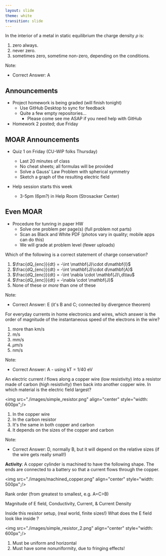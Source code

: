 ```yaml
---
layout: slide
theme: white
transition: slide
---
```



<section data-markdown>

In the interior of a metal in static equilibrium the charge density $\rho$ is:

1. zero always.
2. never zero.
3. sometimes zero, sometime non-zero, depending on the conditions.


Note:
* Correct Answer: A
</section>

<section data-markdown>

## Announcements

* Project homework is being graded (will finish tonight)
  * Use GitHub Desktop to sync for feedback
  * Quite a few empty repositories...
    * Please come see me ASAP if you need help with GitHub
* Homework 2 posted; due Friday

</section>

<section data-markdown>

## MOAR Announcements

* Quiz 1 on Friday (CU-WIP folks Thursday)
  * Last 20 minutes of class
  * No cheat sheets; all formulas will be provided
  * Solve a Gauss' Law Problem with spherical symmetry
  * Sketch a graph of the resulting electric field

* Help session starts this week
  * 3-5pm (6pm?) in Help Room (Strosacker Center)

</section>

<section data-markdown>

## Even MOAR

* Procedure for tunring in paper HW
  * Solve one problem per page(s) (full problem not parts)
  * Scan as Black and White PDF (photos vary in quality; mobile apps can do this)
  * We will grade at problem level (fewer uploads)

</section>

<section data-markdown>

Which of the following is a correct statement of charge conservation?

1. $\frac{dQ_{enc}}{dt} = -\int \mathbf{J}\cdot d\mathbf{l}$
2. $\frac{dQ_{enc}}{dt} = -\int \mathbf{J}\cdot d\mathbf{A}$
3. $\frac{dQ_{enc}}{dt} = -\int \nabla \cdot \mathbf{J}\,d\tau$
4. $\frac{dQ_{enc}}{dt} = -\nabla \cdot \mathbf{J}$
5. None of these or *more* than one of these

Note:
* Correct Answer: E (it's B and C; connected by divergence theorem)
</section>

<section data-markdown>

For everyday currents in home electronics and wires, which answer is the order of magnitude of the instantaneous speed of the electrons in the wire?

1. more than km/s
2. m/s
3. mm/s
4. $\mu$m/s
5. nm/s


Note:
* Correct Answer: A - using kT = 1/40 eV
</section>

<section data-markdown>

An electric current $I$ flows along a copper wire (low resistivity) into a resistor made of carbon (high resistivity) then back into another copper wire. In which material is the electric field largest?


<img src="./images/simple_resistor.png" align="center" style="width: 600px";/>

1. In the copper wire
2. In the carbon resistor
3. It's the same in both copper and carbon
4. It depends on the sizes of the copper and carbon

Note:
* Correct Answer: D, normally B, but it will depend on the relative sizes (if the wire gets really small!)

</section>

<section data-markdown>

**Activity**: A copper cylinder is machined to have the following shape.  The ends are connected to a battery so that a current flows through the copper.

<img src="./images/machined_copper.png" align="center" style="width: 500px";/>

Rank order (from greatest to smallest, e.g. A=C>B)

Magnitude of E field, Conductivity, Current, & Current Density


</section>

<section data-markdown>

Inside this resistor setup, (real world, finite sizes!) What does the E field look like inside ?

<img src="./images/simple_resistor_2.png" align="center" style="width: 600px";/>


1. Must be uniform and horizontal
2. Must have some nonuniformity, due to fringing effects!


</section>
